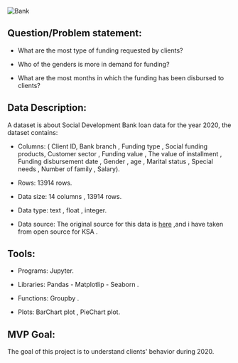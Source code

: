 ![Bank](https://user-images.githubusercontent.com/93095814/142260896-f26fe3f9-18c6-4f3d-8fd1-4a42f0e782d1.png)

## Question/Problem statement:

* What are the most type of funding requested by clients?

* Who of the genders is more in demand for funding?

* What are the most months in which the funding has been disbursed to clients?




## Data Description: 

A dataset is about Social Development Bank loan data for the year 2020, the dataset contains:
	
* Columns: ( Client ID,  Bank branch , Funding type , Social funding products, Customer sector , Funding value , The value of installment , Funding disbursement date , Gender , age , Marital status , Special needs , Number of family , Salary).

* Rows: 13914 rows.

* Data size: 14 columns , 13914 rows.

* Data type: text , float , integer.

* Data source: The original source for this data is <a href="https://data.gov.sa/Data/ar/dataset/social-development-bank-loans-for-2020">here</a> ,and i have taken from open source for KSA .




## Tools:

* Programs:  Jupyter.

* Libraries:  Pandas - Matplotlip - Seaborn  .

* Functions: Groupby .


* Plots: BarChart plot , PieChart plot.



## MVP Goal:
The goal of this project is to understand clients' behavior during 2020.
